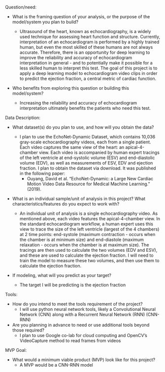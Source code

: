 Question/need:
- What is the framing question of your analysis, or the purpose of the model/system you plan to build?  
	- Ultrasound of the heart, known as echocardiography, is a widely used technique for assessing heart function and structure. Currently, interpretation of an echocardiogram is performed by a highly trained human, but even the most skilled of these humans are not always accurate. Therefore, there is an opportunity for deep learning to improve the reliability and accuracy of echocardiogram interpretation in general -  and to potentially make it possible for a less skilled human to interpret this test. The goal of this project is to apply a deep learning model to echocardiogram video clips in order to predict the ejection fraction, a central metric of cardiac function. 

- Who benefits from exploring this question or building this model/system?
	- Increasing the reliability and accuracy of echocardiogram interpretation ultimately benefits the patients who need this test. 

Data Description:
- What dataset(s) do you plan to use, and how will you obtain the data?
	- I plan to use the EchoNet-Dynamic Dataset, which contains 10,036 gray-scale echocardiography videos, each from a single patient. Each video captures the same view of the heart: an apical-4-chamber view. Each video is accompanied by human expert tracings of the left ventricle at end-systolic volume (ESV) and end-diastolic volume (EDV), as well as measurements of ESV, EDV and ejection fraction. I plan to obtain the dataset via download. It was published in the following paper:  
		- Ouyang, David et al. “EchoNet-Dynamic: a Large New Cardiac Motion Video Data Resource for Medical Machine Learning.” (2019).

- What is an individual sample/unit of analysis in this project? What characteristics/features do you expect to work with?
	- An individual unit of analysis is a single echocardiography video. As mentioned above, each video features the apical-4-chamber view. In the standard echocardiogram workflow, a human expert uses this view to trace the size of the left ventricle (largest of the 4 chambers) at 2 time points: end-systole (maximum contraction - occurs when the chamber is at minimum size) and end-diastole (maximum relaxation - occurs when the chamber is at maximum size). The tracings are then used to calculate the two volumes (EDV and ESV), and these are used to calculate the ejection fraction. I will need to train the model to measure these two volumes, and then use them to calculate the ejection fraction.
- If modeling, what will you predict as your target? 
	- The target I will be predicting is the ejection fraction


Tools:
- How do you intend to meet the tools requirement of the project?
	- I will use python neural network tools, likely a Convolutional Neural Network (CNN) along with a Recurrent Neural Network (RNN) (CNN-RNN)
- Are you planning in advance to need or use additional tools beyond those required? 
	- I plan to use Google co-lab for cloud computing and OpenCV’s VideoCapture method to read frames from videos

MVP Goal:
- What would a minimum viable product (MVP) look like for this project?
	- A MVP would be a CNN-RNN model 
